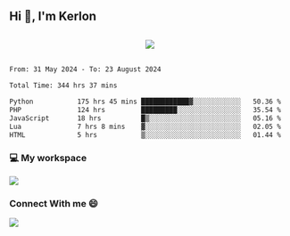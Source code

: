 ## Hi 👋, I'm Kerlon

<p align="center" style="margin: 30px;">
 
 <img src="https://skillicons.dev/icons?i=html,css,bootstrap,js,nodejs,jquery,python,flask,php,mysql,lua,sqlite,firebase">


</p>
<!--START_SECTION:waka-->

```txt
From: 31 May 2024 - To: 23 August 2024

Total Time: 344 hrs 37 mins

Python           175 hrs 45 mins ████████████▓░░░░░░░░░░░░   50.36 %
PHP              124 hrs         █████████░░░░░░░░░░░░░░░░   35.54 %
JavaScript       18 hrs          █▒░░░░░░░░░░░░░░░░░░░░░░░   05.16 %
Lua              7 hrs 8 mins    ▓░░░░░░░░░░░░░░░░░░░░░░░░   02.05 %
HTML             5 hrs           ▒░░░░░░░░░░░░░░░░░░░░░░░░   01.44 %
```

<!--END_SECTION:waka-->


<p align="center">
 <h3>💻 My workspace</h3>
    <img src="https://skillicons.dev/icons?i=mint" />
</p>

<p align="center">
 <h3>Connect With me 😄</h3> 
    <a href="https://www.linkedin.com/in/kerlon-fernandes"><img src="https://skillicons.dev/icons?i=linkedin" />
  </a>
</p>



